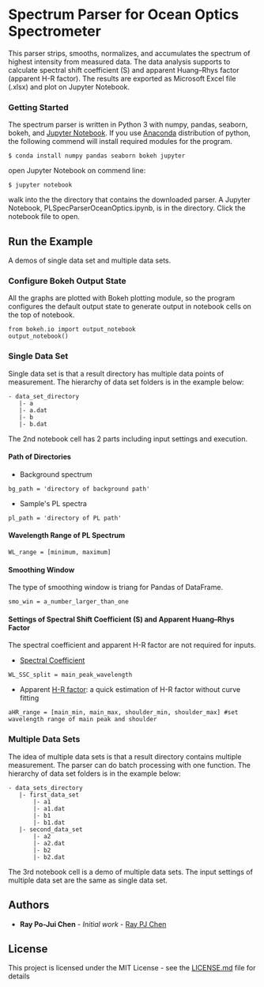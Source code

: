 # Spectrum Parser for Ocean Optics Spectrometer

This parser strips, smooths, normalizes, and accumulates the spectrum of highest intensity from measured data. The data analysis supports to calculate spectral shift coefficient (S) and apparent Huang–Rhys factor (apparent H-R factor). The results are exported as Microsoft Excel file (.xlsx) and plot on Jupyter Notebook.

### Getting Started

The spectrum parser is written in Python 3 with numpy, pandas, seaborn, bokeh, and [Jupyter Notebook](https://jupyter.org/). If you use [Anaconda](https://www.anaconda.com/distribution/) distribution of python, the following commend will install required modules for the program.

```
$ conda install numpy pandas seaborn bokeh jupyter
```
open Jupyter Notebook on commend line:

```
$ jupyter notebook
```

walk into the the directory that contains the downloaded parser. A Jupyter Notebook, PLSpecParserOceanOptics.ipynb, is in the directory. Click the notebook file to open. 

## Run the Example

A demos of single data set and multiple data sets. 

### Configure Bokeh Output State

All the graphs are plotted with Bokeh plotting module, so the program configures the default output state to generate output in notebook cells on the top of notebook. 

```
from bokeh.io import output_notebook
output_notebook()
```

### Single Data Set

Single data set is that a result directory has multiple data points of measurement. The hierarchy of data set folders is in the example below:

```
- data_set_directory
   |- a
   |- a.dat
   |- b
   |- b.dat
```

The 2nd notebook cell has 2 parts including input settings and execution. 

#### Path of Directories
* Background spectrum

```
bg_path = 'directory of background path'
```

* Sample's PL spectra

```
pl_path = 'directory of PL path'
```

#### Wavelength Range of PL Spectrum

```
WL_range = [minimum, maximum]
```

#### Smoothing Window
The type of smoothing window is triang for Pandas of DataFrame. 

```
smo_win = a_number_larger_than_one
```

#### Settings of Spectral Shift Coefficient (S) and Apparent Huang–Rhys Factor 
The spectral coefficient and apparent H-R factor are not required for inputs.

* [Spectral Coefficient](https://doi.org/10.1103/PhysRevB.74.085209) 

```
WL_SSC_split = main_peak_wavelength
```

* Apparent [H-R factor](https://doi.org/10.1016/0022-3697(65)90217-9): a quick estimation of H-R factor without curve fitting

```
aHR_range = [main_min, main_max, shoulder_min, shoulder_max] #set wavelength range of main peak and shoulder
```

### Multiple Data Sets
The idea of multiple data sets is that a result directory contains multiple measurement. The parser can do batch processing with one function. The hierarchy of data set folders is in the example below:

```
- data_sets_directory
   |- first_data_set
       |- a1
       |- a1.dat
       |- b1
       |- b1.dat
   |- second_data_set
       |- a2
       |- a2.dat
       |- b2
       |- b2.dat
```

The 3rd notebook cell is a demo of multiple data sets. The input settings of multiple data set are the same as single data set.

## Authors

* **Ray Po-Jui Chen** - *Initial work* - [Ray PJ Chen](https://github.com/raypjchen)

## License

This project is licensed under the MIT License - see the [LICENSE.md](LICENSE.md) file for details
